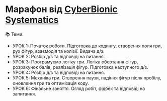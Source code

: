 # Марафон від [CyberBionic Systematics](https://edu.cbsystematics.com/ua)

📚 Теми:
- УРОК 1: Початок роботи. Підготовка до кодингу, створення поля гри, рух фігур, взаємодія та колізії. Видача д/з.
- УРОК 2: Розбір д/з та відповіді на питання.
- УРОК 3: Програмуємо логіку гри. Логіка обертання фігур, розрахунок балів, реалізація фігур. Підготовка наступного д/з.
- УРОК 4: Розбір д/з та відповіді на питання.
- УРОК 5: Механіка гри. Створення паузи, падіння фігур після пробілу, оновлення гри та оптимізація коду.
- УРОК 6: Фінальне заняття. Огляд робіт, фідбек та відповіді на запитання.
